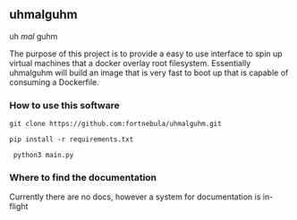 ## uhmalguhm
 uh *mal* guhm
 
 The purpose of this project is to provide a easy to use interface to spin up virtual machines that a docker overlay root filesystem. Essentially uhmalguhm will build an image that is very fast to boot up that is capable of consuming a Dockerfile. 
 
 ### How to use this software
`git clone https://github.com:fortnebula/uhmalguhm.git`

`pip install -r requirements.txt`

` python3 main.py`

### Where to find the documentation

Currently there are no docs, however a system for documentation is in-flight
